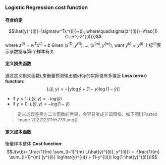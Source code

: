 ### Logistic Regression cost function
#### 符合约定
$$\hat{y}^{(i)}=\sigma(w^Tx^{(i)}+b), where\quad\sigma(z^{(i)})=\frac{1}{1+e^{-z^{(i)}}}$$
where $z^{(i)}=w^Tx^{(i)}+b$
Given ${(x^{(1)}, y^{(1)}),...,(x^{(m)}, y^{(m)})}$, want $\hat{y}^{(i)}\approx y^{(i)}$
上标$^{(i)}$表示该数据与第i个样本有关

#### 定义损失函数
通过定义损失函数$L$来衡量预测输出值$y$和$y$的实际值有多接近
**Loss (error) function**:  $$L(\hat{y},y)=
-{\left[ 
	y\log{}{\hat{y}} + (1-y) \log{}{(1-\hat{y})}
\right]}$$
- If $y=1$: $L(\hat{y},y)=-log(\hat{y})$
- If $y=0$: $L(\hat{y},y)=-log(1-\hat{y})$

> 定义成误差平方二次函数的后果，会容易变成非凹图像，如下图![[Pasted image 20221231155739.png]]

#### 定义成本函数
衡量样本整体
**Cost function**: $$J(w,b)= \frac{1}{m} \sum_{i=1}^{m} L(\hat{y}^{(i)}, y^{(i)}) = -\frac{1}{m} \sum_{i=1}^{m} [y^{(i)} log\hat{y}^{(i)} + (1-y^{(i)}) log(1-\hat{y}^{(i)})]$$